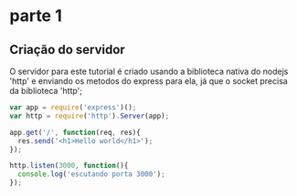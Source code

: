 # parte 1
## Criação do servidor
O servidor para este tutorial é criado usando a biblioteca nativa do nodejs 'http' e enviando os metodos do express para ela, já que o socket precisa da biblioteca 'http';
```js
var app = require('express')();
var http = require('http').Server(app);

app.get('/', function(req, res){
  res.send('<h1>Hello world</h1>');
});

http.listen(3000, function(){
  console.log('escutando porta 3000');
});
```
